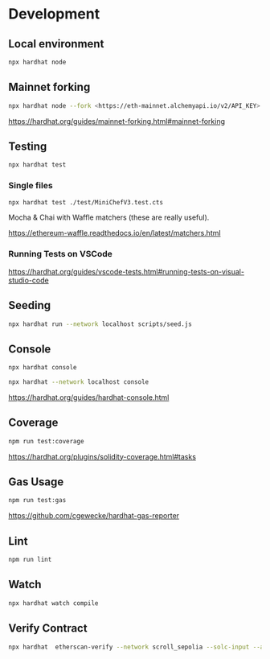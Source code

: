 # Development

## Local environment

```sh
npx hardhat node
```

## Mainnet forking

```sh
npx hardhat node --fork <https://eth-mainnet.alchemyapi.io/v2/API_KEY>
```

<https://hardhat.org/guides/mainnet-forking.html#mainnet-forking>

## Testing

```sh
npx hardhat test
```

### Single files

```sh
npx hardhat test ./test/MiniChefV3.test.cts
```

Mocha & Chai with Waffle matchers (these are really useful).

<https://ethereum-waffle.readthedocs.io/en/latest/matchers.html>

### Running Tests on VSCode

<https://hardhat.org/guides/vscode-tests.html#running-tests-on-visual-studio-code>

## Seeding

```sh
npx hardhat run --network localhost scripts/seed.js
```

## Console

```sh
npx hardhat console

npx hardhat --network localhost console
```

<https://hardhat.org/guides/hardhat-console.html>

## Coverage

```sh
npm run test:coverage
```

<https://hardhat.org/plugins/solidity-coverage.html#tasks>

## Gas Usage

```sh
npm run test:gas
```

<https://github.com/cgewecke/hardhat-gas-reporter>

## Lint

```sh
npm run lint
```

## Watch

```sh
npx hardhat watch compile
```


## Verify Contract
```sh
npx hardhat  etherscan-verify --network scroll_sepolia --solc-input --api-url https://api-sepolia.scrollscan.com --api-key XXB....
```
